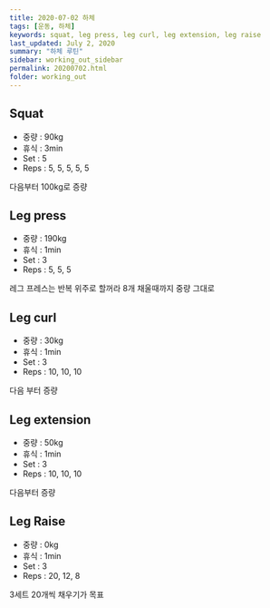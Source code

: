 ```yaml
---
title: 2020-07-02 하체
tags: [운동, 하체]
keywords: squat, leg press, leg curl, leg extension, leg raise
last_updated: July 2, 2020
summary: "하체 루틴"
sidebar: working_out_sidebar
permalink: 20200702.html
folder: working_out
---
```


## Squat

* 중량 : 90kg
* 휴식 : 3min
* Set : 5
* Reps : 5, 5, 5, 5, 5

다음부터 100kg로 증량

## Leg press

* 중량 : 190kg
* 휴식 : 1min
* Set : 3
* Reps : 5, 5, 5

레그 프레스는 반복 위주로 할꺼라 8개 채울때까지 중량 그대로

## Leg curl

* 중량 : 30kg
* 휴식 : 1min
* Set : 3
* Reps : 10, 10, 10

다음 부터 증량

## Leg extension

* 중량 : 50kg
* 휴식 : 1min
* Set : 3
* Reps : 10, 10, 10

다음부터 증량

## Leg Raise

* 중량 : 0kg
* 휴식 : 1min
* Set : 3
* Reps : 20, 12, 8

3세트 20개씩 채우기가 목표
